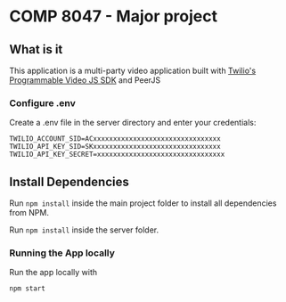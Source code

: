 # COMP 8047 - Major project

## What is it

This application is a multi-party video application built with [Twilio's Programmable Video JS SDK](https://github.com/twilio/twilio-video.js) and PeerJS




### Configure .env

Create a .env file  in the server directory and enter your credentials:

```
TWILIO_ACCOUNT_SID=ACxxxxxxxxxxxxxxxxxxxxxxxxxxxxxxxx
TWILIO_API_KEY_SID=SKxxxxxxxxxxxxxxxxxxxxxxxxxxxxxxxx
TWILIO_API_KEY_SECRET=xxxxxxxxxxxxxxxxxxxxxxxxxxxxxxxx

```

## Install Dependencies

Run `npm install` inside the main project folder to install all dependencies from NPM.

Run `npm install` inside the server folder.


### Running the App locally

Run the app locally with

    npm start
